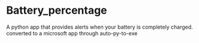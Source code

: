 # Battery_percentage
A python app that provides alerts when your battery is completely charged. converted to a microsoft app through auto-py-to-exe
